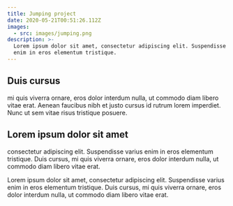 ```yaml
---
title: Jumping project
date: 2020-05-21T00:51:26.112Z
images:
  - src: images/jumping.png
description: >-
  Lorem ipsum dolor sit amet, consectetur adipiscing elit. Suspendisse varius
  enim in eros elementum tristique.
---
```


## Duis cursus

mi quis viverra ornare, eros
dolor interdum nulla, ut commodo diam libero vitae erat. Aenean faucibus nibh
et justo cursus id rutrum lorem imperdiet. Nunc ut sem vitae risus tristique
posuere.

## Lorem ipsum dolor sit amet

consectetur adipiscing elit. Suspendisse varius
enim in eros elementum tristique. Duis cursus, mi quis viverra ornare, eros
dolor interdum nulla, ut commodo diam libero vitae erat.

Lorem ipsum dolor sit amet, consectetur adipiscing elit. Suspendisse varius
enim in eros elementum tristique. Duis cursus, mi quis viverra ornare, eros
dolor interdum nulla, ut commodo diam libero vitae erat.
